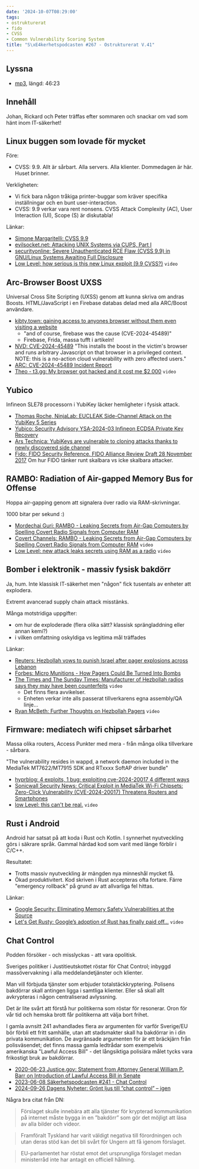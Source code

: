 ```yaml
---
date: '2024-10-07T08:29:00'
tags:
- ostrukturerat
- fido
- CVSS
- Common Vulnerability Scoring System
title: "S\xE4kerhetspodcasten #267 - Ostrukturerat V.41"
---
```

## Lyssna
* [mp3](https://traffic.libsyn.com/secure/sakerhetspodcasten/2024-10-03_Sakerhetspodcasten.mp3?dest-id=117848), längd: 46:23

## Innehåll

Johan, Rickard och Peter träffas efter sommaren och snackar om vad som hänt inom IT-säkerhet!

## Linux buggen som lovade för mycket

Före:

* CVSS: 9.9.
  Allt är sårbart. Alla servers. Alla klienter.
  Dommedagen är här. Huset brinner.

Verkligheten:

* Vi fick bara någon tråkiga printer-buggar som kräver specifika inställningar och en bunt user-interaction.
* CVSS: 9.9 verkar vara rent nonsens.
  CVSS Attack Complexity (AC), User Interaction (UI), Scope (S) är diskutabla!

Länkar:
* [Simone Margaritelli: CVSS 9.9](https://x.com/evilsocket/status/1838169889330135132)
* [evilsocket.net: Attacking UNIX Systems via CUPS, Part I](https://www.evilsocket.net/2024/09/26/Attacking-UNIX-systems-via-CUPS-Part-I/)
* [securityonline: Severe Unauthenticated RCE Flaw (CVSS 9.9) in GNU/Linux Systems Awaiting Full Disclosure](https://securityonline.info/severe-unauthenticated-rce-flaw-cvss-9-9-in-gnu-linux-systems-awaiting-full-disclosure/)
* [Low Level: how serious is this new Linux exploit (9.9 CVSS?)](https://www.youtube.com/watch?v=lXljErWpcRQ) `video`

## Arc-Browser Boost UXSS

Universal Cross Site Scripting (UXSS) genom att kunna skriva om andras Boosts.
HTML/JavaScript i en Firebase databas delad med alla ARC/Boost användare.

* [kibty.town: gaining access to anyones browser without them even visiting a website](https://kibty.town/blog/arc/)
  * "and of course, firebase was the cause (CVE-2024-45489)"
  * Firebase, Frida, massa tufft i artikeln!
* [NVD: CVE-2024-45489](https://nvd.nist.gov/vuln/detail/CVE-2024-45489) "This installs the boost in the victim's browser and runs arbitrary Javascript on that browser in a privileged context. NOTE: this is a no-action cloud vulnerability with zero affected users."
* [ARC: CVE-2024-45489 Incident Report](https://arc.net/blog/CVE-2024-45489-incident-response)
* [Theo - t3.gg: My browser got hacked and it cost me $2,000](https://www.youtube.com/watch?v=d0PyfYpD4bw) `video`

## Yubico

Infineon SLE78 processorn i YubiKey läcker hemligheter i fysisk attack.

* [Thomas Roche, NinjaLab: EUCLEAK Side-Channel Attack on the YubiKey 5 Series](https://ninjalab.io/wp-content/uploads/2024/09/20240903_eucleak.pdf)
* [Yubico: Security Advisory YSA-2024-03 Infineon ECDSA Private Key Recovery](https://www.yubico.com/support/security-advisories/ysa-2024-03/)
* [Ars Technica: YubiKeys are vulnerable to cloning attacks thanks to newly discovered side channel](https://arstechnica.com/security/2024/09/yubikeys-are-vulnerable-to-cloning-attacks-thanks-to-newly-discovered-side-channel/)
* [Fido: FIDO Security Reference. FIDO Alliance Review Draft 28 November 2017](https://fidoalliance.org/specs/fido-uaf-v1.2-rd-20171128/fido-security-ref-v1.2-rd-20171128.html)
  Om hur FIDO tänker runt skalbara vs icke skalbara attacker.

## RAMBO: Radiation of Air-gapped Memory Bus for Offense

Hoppa air-gapping genom att signalera över radio via RAM-skrivningar.

1000 bitar per sekund :)

* [Mordechai Guri: RAMBO - Leaking Secrets from Air-Gap Computers by Spelling Covert Radio Signals from Computer RAM](https://arxiv.org/pdf/2409.02292)
* [Covert Channels: RAMBO - Leaking Secrets from Air-Gap Computers by Spelling Covert Radio Signals from Computer RAM](https://www.youtube.com/watch?v=BLJcUXd2nyA) `video`
* [Low Level: new attack leaks secrets using RAM as a radio](https://www.youtube.com/watch?v=ihtAijebU-M) `video`

## Bomber i elektronik - massiv fysisk bakdörr

Ja, hum. Inte klassisk IT-säkerhet men "någon" fick tusentals av enheter att explodera.

Extremt avancerad supply chain attack misstänks.

Många motstridiga uppgifter:
* om hur de exploderade (flera olika sätt? klassisk sprängladdning eller annan kemi?)
* i vilken omfattning oskyldiga vs legitima mål träffades

Länkar:
* [Reuters: Hezbollah vows to punish Israel after pager explosions across Lebanon](https://www.reuters.com/world/middle-east/dozens-hezbollah-members-wounded-lebanon-when-pagers-exploded-sources-witnesses-2024-09-17/)
* [Forbes: Micro Munitions - How Pagers Could Be Turned Into Bombs](https://www.forbes.com/sites/davidhambling/2024/09/18/micro-munitions-how-pagers-could-be-turned-into-bombs/)
* [The Times and The Sunday Times: Manufacturer of Hezbollah radios says they may have been counterfeits](https://www.youtube.com/watch?v=E3MxofL81aA) `video`
  * Det finns flera avvikelser.
  * Enheten verkar inte alls passerat tillverkarens egna assembly/QA linje...
* [Ryan McBeth: Further Thoughts on Hezbollah Pagers](https://www.youtube.com/watch?v=9vq7JM-XdZU) `video`

## Firmware: mediatech wifi chipset sårbarhet

Massa olika routers, Access Punkter med mera - från många olika tillverkare - sårbara.

"The vulnerability resides in wappd, a network daemon included in the MediaTek MT7622/MT7915 SDK and RTxxxx SoftAP driver bundle"

* [hyprblog: 4 exploits, 1 bug: exploiting cve-2024-20017 4 different ways](https://blog.coffinsec.com/0day/2024/08/30/exploiting-CVE-2024-20017-four-different-ways.html)
* [Sonicwall Security News: Critical Exploit in MediaTek Wi-Fi Chipsets: Zero-Click Vulnerability (CVE-2024-20017) Threatens Routers and Smartphones](https://blog.sonicwall.com/en-us/2024/09/critical-exploit-in-mediatek-wi-fi-chipsets-zero-click-vulnerability-cve-2024-20017-threatens-routers-and-smartphones/)
* [low Level: this can't be real.](https://www.youtube.com/watch?v=sEqvlCrbikQ) `video`

## Rust i Android

Android har satsat på att koda i Rust och Kotlin.
I synnerhet nyutveckling görs i säkrare språk.
Gammal härdad kod som varit med länge förblir i C/C++.

Resultatet:

* Trotts massiv nyutveckling är mängden nya minneshål mycket få.
* Ökad produktivitert.
  Kod skriven i Rust accepteras ofta fortare.
  Färre "emergency rollback" på grund av att allvarliga fel hittas.

Länkar:

* [Google Security: Eliminating Memory Safety Vulnerabilities at the Source](https://security.googleblog.com/2024/09/eliminating-memory-safety-vulnerabilities-Android.html)
* [Let's Get Rusty: Google’s adoption of Rust has finally paid off…](https://www.youtube.com/watch?v=umhxH_AxG7I) `video`


## Chat Control

Podden försöker - och misslyckas - att vara opolitisk.

Sveriges politiker i Justitieutskottet röstar för Chat Control;
inbyggd massövervakning i alla meddelandetjänster och klienter.

Man vill förbjuda tjänster som erbjuder totalstäckkryptering.
Polisens bakdörrar skall antingen ligga i samtliga klienter.
Eller så skall allt avkrypteras i någon centraliserad avlyssning.

Det är lite svårt att förstå hur politikerna som röstar för resonerar.
Oron för vår tid och hemska brott får politikerna att välja bort frihet.

I gamla avnsitt 241 avhandlades flera av argumenten för varför Sverige/EU
bör förbli ett fritt samhälle, utan att stadsmakter skall ha bakdörrar
in i din privata kommunikation.
De avgränsade argumenten för är ett bräckjärn från polisväsendet; det finns
massa gamla ledtrådar som exempelvis amerikanska "Lawful Access Bill" -
det långsiktiga polisiära målet tycks vara frikostigt bruk av bakdörrar.

* [2020-06-23 Justice.gov: Statement from Attorney General William P. Barr on Introduction of Lawful Access Bill in Senate](https://www.justice.gov/opa/pr/statement-attorney-general-william-p-barr-introduction-lawful-access-bill-senate)
* [2023-06-08 Säkerhetspodcasten #241 - Chat Control](https://sakerhetspodcasten.se/posts/sakerhetspodcasten_241_chat_control/)
* [2024-09-26 Dagens Nyheter: Grönt ljus till ”chat control” – igen](https://www.dn.se/sverige/gront-ljus-till-chat-control-igen/)

Några bra citat från DN:

> Förslaget skulle innebära att alla tjänster för krypterad kommunikation
> på internet måste bygga in en ”bakdörr” som gör det möjligt att läsa av
> alla bilder och videor.

> Framföralt Tyskland har varit väldigt negativa till förordningen och
> utan deras stöd kan det bli svårt för Ungern att få igenom förslaget.

> EU-parlamentet har röstat emot det ursprungliga förslaget medan
> ministerråd inte har antagit en officiell hållning.

